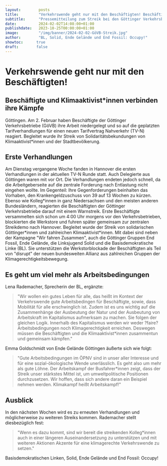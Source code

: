 ```yaml
---
layout:        posts
title:         "Verkehrswende geht nur mit den Beschäftigten! Beschäftigte und Klimaaktivist*innen verbinden ihre Kämpfe"
subtitle:      "Pressemitteilung zum Streik bei den Göttinger Verkehrsbetrieben"
date:          2024-02-02T14:08:00+01:00
publishdate:   2023-10-25T00:00:00+01:00
image:         "/img/banner/2024-02-02-GöVB-Streik.jpg"
author:        "BL, Solid, Ende Gelände und End Fossil: Occupy!"
showtoc:      true
draft:        false
---
```


Verkehrswende geht nur mit den Beschäftigten!
=============


Beschäftigte und Klimaaktivist*innen verbinden ihre Kämpfe
--------------
 Göttingen. Am 2. Februar haben Beschäftigte der
Göttinger Verkehrsbetriebe (GöVB) ihre Arbeit niedergelegt und so auf 
die geplatzten Tarifverhandlungen für einen neuen Tarifvertrag 
Nahverkehr (TV-N) reagiert. Begleitet wurde ihr Streik von 
Solidaritätsbekundungen von Klimaaktivist*innen und der Stadtbevölkerung.

Erste Verhandlungen
----------------

Am Dienstag vergangene Woche fanden in Hannover die ersten Verhandlungen 
in der aktuellen TV-N Runde statt. Auch Delegierte aus Göttingen waren 
mit vor Ort. Die Verhandlungen endeten jedoch schnell, da die 
Arbeitgeberseite auf die zentrale Forderung nach Entlastung nicht 
eingehen wollte. Im Gegenteil: Ihre Gegenforderungen beinhalten das 
Vorhaben, den Krankengeldzuschuss von 39 auf 13 Wochen zu kürzen.
Ebenso wie Kolleg\*innen in ganz Niedersachsen und den meisten anderen
Bundesländern, reagierten die Beschäftigten der Göttinger 
Verkehrsbetriebe darauf mit einem Warnstreik. Erste Beschäftigte 
versammelten sich schon um 4:00 Uhr morgens vor den Verkehrsbetrieben, 
blockierten die Werkstore und fuhren später gemeinsam zur zentralen 
Streikdemo nach Hannover. Begleitet wurde der Streik von solidarischen 
Göttinger\*innen und zahlreichen Klimaaktivist\*innen. Mit dabei sind 
neben der Kampagne "Wir fahren Zusammen", auch die Göttinger Gruppen End
Fossil, Ende Gelände, die Linksjugend Solid und die Basisdemokratische 
Linke (BL).
Sie unterstützen die Werkstorblockade der Beschäftigten als Teil von 
"disrupt" der neuen bundesweiten Allianz aus zahlreichen Gruppen der
Klimagerechtigkeitsbewegung.

Es geht um viel mehr als Arbeitsbedingungen
------------------

Lena Rademacher, Sprecherin der BL, ergänzte:

> "Wir wollen ein gutes Leben 
für alle, das heißt im Kontext der Verkehrswende gute Arbeitsbedingen 
für Beschäftigte, sowie, dass Mobilität für alle erschwinglich ist.
Zudem ist es uns wichtig auf die Zusammenhänge der Ausbeutung der Natur 
und der Ausbeutung von Arbeitskraft im Kapitalismus aufmerksam zu 
machen. Sie folgen der gleichen Logik. Innerhalb des Kapitalismus werden 
wir weder ?faire? Arbeitsbedingungen noch Klimagerechtigkeit erreichen. 
Deswegen müssen die Beschäftigten und die Klimaaktivist\*innen 
zusammentun und gemeinsam kämpfen."

Emma Goldschmidt von Ende Gelände Göttingen äußerte sich wie folgt:

> "Gute Arbeitsbedingungen im ÖPNV sind in unser aller Interesse und für 
eine sozial-ökologische Wende unerlässlich. Es geht also um mehr als 
gute Löhne. Der Arbeitskampf der Busfahrer\*innen zeigt, dass der Streik 
unser stärkstes Mittel ist, um umweltpolitische Positionen 
durchzusetzen. Wir hoffen, dass sich andere daran ein Beispiel nehmen 
werden. Klimakampf heißt Arbeitskampf!"

Ausblick
--------------
In den nächsten Wochen wird es zu erneuten Verhandlungen und 
möglicherweise zu weiteren Streiks kommen. Rademacher stellt 
diesbezüglich fest:

> "Wenn es dazu kommt, sind wir bereit die streikenden 
Kolleg\*innen auch in einer längeren Auseinandersetzung zu unterstützen 
und mit weiteren Aktionen Akzente für eine klimagerechte Verkehrswende 
zu setzen."

Basisdemokratischen Linken, Solid, Ende Gelände und 
End Fossil: Occupy!

